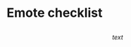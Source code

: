# Emote checklist

<style>
p {max-width: 80em; padding: 0.25em;}
</style>

$$text$$

<script>
/* TODO: Fetch the user's list of emotes, and update which ones are greyed out */
</script>
